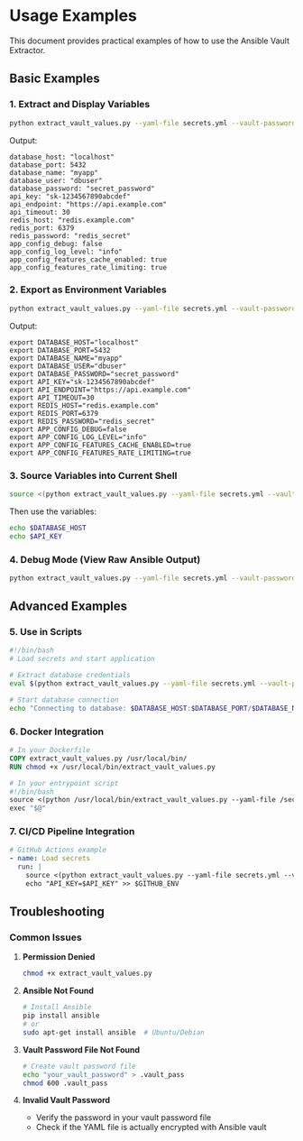 # Usage Examples

This document provides practical examples of how to use the Ansible Vault Extractor.

## Basic Examples

### 1. Extract and Display Variables
```bash
python extract_vault_values.py --yaml-file secrets.yml --vault-password-file .vault_pass
```

Output:
```
database_host: "localhost"
database_port: 5432
database_name: "myapp"
database_user: "dbuser"
database_password: "secret_password"
api_key: "sk-1234567890abcdef"
api_endpoint: "https://api.example.com"
api_timeout: 30
redis_host: "redis.example.com"
redis_port: 6379
redis_password: "redis_secret"
app_config_debug: false
app_config_log_level: "info"
app_config_features_cache_enabled: true
app_config_features_rate_limiting: true
```

### 2. Export as Environment Variables
```bash
python extract_vault_values.py --yaml-file secrets.yml --vault-password-file .vault_pass --env
```

Output:
```
export DATABASE_HOST="localhost"
export DATABASE_PORT=5432
export DATABASE_NAME="myapp"
export DATABASE_USER="dbuser"
export DATABASE_PASSWORD="secret_password"
export API_KEY="sk-1234567890abcdef"
export API_ENDPOINT="https://api.example.com"
export API_TIMEOUT=30
export REDIS_HOST="redis.example.com"
export REDIS_PORT=6379
export REDIS_PASSWORD="redis_secret"
export APP_CONFIG_DEBUG=false
export APP_CONFIG_LOG_LEVEL="info"
export APP_CONFIG_FEATURES_CACHE_ENABLED=true
export APP_CONFIG_FEATURES_RATE_LIMITING=true
```

### 3. Source Variables into Current Shell
```bash
source <(python extract_vault_values.py --yaml-file secrets.yml --vault-password-file .vault_pass --env)
```

Then use the variables:
```bash
echo $DATABASE_HOST
echo $API_KEY
```

### 4. Debug Mode (View Raw Ansible Output)
```bash
python extract_vault_values.py --yaml-file secrets.yml --vault-password-file .vault_pass --debug
```

## Advanced Examples

### 5. Use in Scripts
```bash
#!/bin/bash
# Load secrets and start application

# Extract database credentials
eval $(python extract_vault_values.py --yaml-file secrets.yml --vault-password-file .vault_pass --env | grep DATABASE)

# Start database connection
echo "Connecting to database: $DATABASE_HOST:$DATABASE_PORT/$DATABASE_NAME"
```

### 6. Docker Integration
```dockerfile
# In your Dockerfile
COPY extract_vault_values.py /usr/local/bin/
RUN chmod +x /usr/local/bin/extract_vault_values.py

# In your entrypoint script
#!/bin/bash
source <(python /usr/local/bin/extract_vault_values.py --yaml-file /secrets/secrets.yml --vault-password-file /secrets/.vault_pass --env)
exec "$@"
```

### 7. CI/CD Pipeline Integration
```yaml
# GitHub Actions example
- name: Load secrets
  run: |
    source <(python extract_vault_values.py --yaml-file secrets.yml --vault-password-file .vault_pass --env)
    echo "API_KEY=$API_KEY" >> $GITHUB_ENV
```

## Troubleshooting

### Common Issues

1. **Permission Denied**
   ```bash
   chmod +x extract_vault_values.py
   ```

2. **Ansible Not Found**
   ```bash
   # Install Ansible
   pip install ansible
   # or
   sudo apt-get install ansible  # Ubuntu/Debian
   ```

3. **Vault Password File Not Found**
   ```bash
   # Create vault password file
   echo "your_vault_password" > .vault_pass
   chmod 600 .vault_pass
   ```

4. **Invalid Vault Password**
   - Verify the password in your vault password file
   - Check if the YAML file is actually encrypted with Ansible vault 